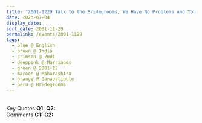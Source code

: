```yaml
---
title: "2001-1229 Talk to the Bridegrooms, We Have No Problems and You have a Mission (Work It Out to Make a Very Successful Marriage), before the Marriages Ceremony, Pandal, Gaṇapatīpuḷe, Maharashtra, India"
date: 2023-07-04
display_date: 
sort_date: 2001-11-29
permalink: /events/2001-1129
tags:
  - blue @ English
  - brown @ India
  - crimson @ 2001
  - deeppink @ Marriages
  - green @ 2001-12
  - maroon @ Maharashtra
  - orange @ Ganapatipule 
  - peru @ Bridegrooms
---
```


<br>

<wave-list>
  <list-title color="DarkSeaGreen" width="55">Key Quotes</list-title>
  <list-item color="BlanchedAlmond" width="280"><b>Q1:</b> <i></i></list-item>
  <list-item color="Lavender" width="280"><b>Q2:</b> <i></i></list-item>
</wave-list>

<br>

<wave-list>
  <list-title color="DarkSeaGreen" width="55">Comments</list-title>
  <list-item color="BlanchedAlmond" width="280"><b>C1:</b> <i></i></list-item>
  <list-item color="Lavender" width="280"><b>C2:</b> <i></i></list-item>
</wave-list>
